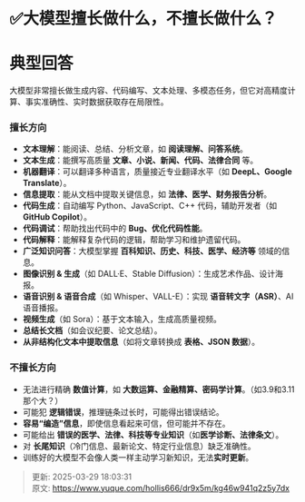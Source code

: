 # ✅大模型擅长做什么，不擅长做什么？

# 典型回答


大模型非常擅长做生成内容、代码编写、文本处理、多模态任务，但它对高精度计算、事实准确性、实时数据获取存在局限性。



### 擅长方向
+ **文本理解**：能阅读、总结、分析文章，如 **阅读理解、问答系统**。
+ **文本生成**：能撰写高质量 **文章、小说、新闻、代码、法律合同** 等。
+ **机器翻译**：可以翻译多种语言，质量接近专业翻译水平（如 **DeepL、Google Translate**）。
+ **信息提取**：能从文档中提取关键信息，如 **法律、医学、财务报告分析**。
+ **代码生成**：自动编写 Python、JavaScript、C++ 代码，辅助开发者（如 **GitHub Copilot**）。
+ **代码调试**：帮助找出代码中的 **Bug、优化代码性能**。
+ **代码解释**：能解释复杂代码的逻辑，帮助学习和维护遗留代码。
+ **广泛知识问答**：大模型掌握 **百科知识、历史、科技、医学、经济等** 领域的信息。
+ **图像识别 & 生成**（如 DALL·E、Stable Diffusion）：生成艺术作品、设计海报。
+ **语音识别 & 语音合成**（如 Whisper、VALL-E）：实现 **语音转文字（ASR）**、AI 语音播报。
+ **视频生成**（如 Sora）：基于文本输入，生成高质量视频。
+ **总结长文档**（如会议纪要、论文总结）。
+ **从非结构化文本中提取信息**（如将文章转换成 **表格、JSON 数据**）。



### 不擅长方向
+ 无法进行精确 **数值计算**，如 **大数运算、金融精算、密码学计算**。（如3.9和3.11那个大？）
+ 可能犯 **逻辑错误**，推理链条过长时，可能得出错误结论。
+ **容易“编造”信息**，即使信息看起来可信，但可能并不存在。
+ 可能给出 **错误的医学、法律、科技等专业知识**（如**医学诊断、法律条文**）。
+ 对 **长尾知识**（冷门信息、最新论文、特定行业信息）缺乏准确性。
+ 训练好的大模型不会像人类一样主动学习新知识，无法**实时更新**。



> 更新: 2025-03-29 18:03:31  
> 原文: <https://www.yuque.com/hollis666/dr9x5m/kg46w941q2z5y7dx>